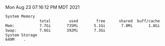 Mon Aug 23 07:16:12 PM MDT 2021
```bash
System Memory
               total        used        free      shared  buff/cache   available
Mem:           7.7Gi       735Mi       5.1Gi       7.0Mi       1.8Gi       6.6Gi
Swap:          7.6Gi       392Mi       7.3Gi
System Storage
649M	.
```
```bash
